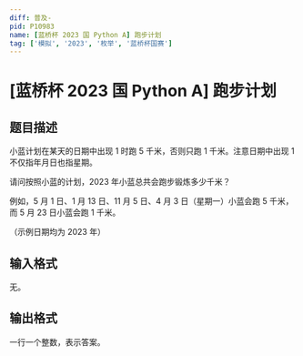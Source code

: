 ```yaml
---
diff: 普及-
pid: P10983
name: [蓝桥杯 2023 国 Python A] 跑步计划
tag: ['模拟', '2023', '枚举', '蓝桥杯国赛']
---
```

# [蓝桥杯 2023 国 Python A] 跑步计划
## 题目描述

小蓝计划在某天的日期中出现 $1$ 时跑 $5$ 千米，否则只跑 $1$ 千米。注意日期中出现 $1$ 不仅指年月日也指星期。

请问按照小蓝的计划，$2023$ 年小蓝总共会跑步锻炼多少千米？

例如，$5$ 月 $1$ 日、$1$ 月 $13$ 日、$11$ 月 $5$ 日、$4$ 月 $3$ 日（星期一）小蓝会跑 $5$ 千米，而 $5$ 月 $23$ 日小蓝会跑 $1$ 千米。

（示例日期均为 $2023$ 年）
## 输入格式

无。
## 输出格式

一行一个整数，表示答案。
